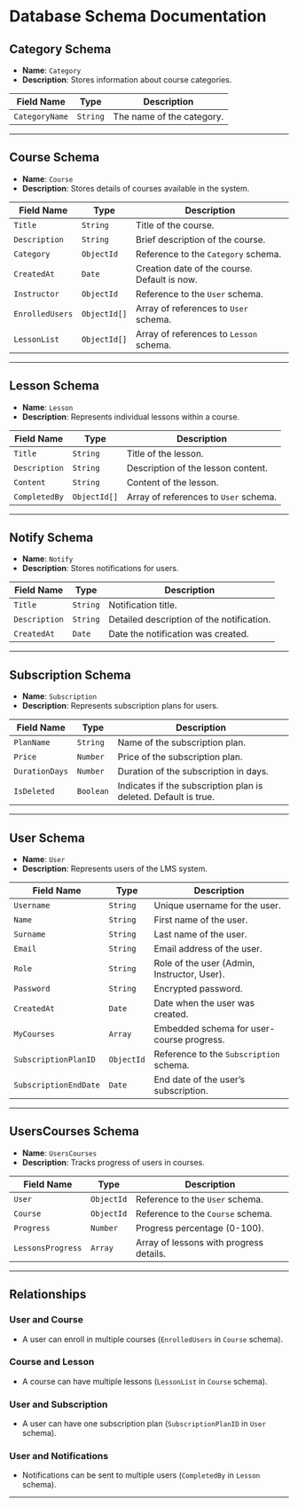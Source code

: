 # Database Schema Documentation

## Category Schema

- **Name**: `Category`
- **Description**: Stores information about course categories.

| Field Name   | Type       | Description |
|--------------|------------|-------------|
| `CategoryName` | `String`   | The name of the category. |

---

## Course Schema

- **Name**: `Course`
- **Description**: Stores details of courses available in the system.

| Field Name     | Type         | Description                                   |
|----------------|--------------|-----------------------------------------------|
| `Title`        | `String`     | Title of the course.                         |
| `Description`  | `String`     | Brief description of the course.             |
| `Category`     | `ObjectId`   | Reference to the `Category` schema.          |
| `CreatedAt`    | `Date`       | Creation date of the course. Default is now. |
| `Instructor`   | `ObjectId`   | Reference to the `User` schema.              |
| `EnrolledUsers`| `ObjectId[]` | Array of references to `User` schema.        |
| `LessonList`   | `ObjectId[]` | Array of references to `Lesson` schema.      |

---

## Lesson Schema

- **Name**: `Lesson`
- **Description**: Represents individual lessons within a course.

| Field Name     | Type         | Description                                |
|----------------|--------------|--------------------------------------------|
| `Title`        | `String`     | Title of the lesson.                      |
| `Description`  | `String`     | Description of the lesson content.        |
| `Content`      | `String`     | Content of the lesson.                    |
| `CompletedBy`  | `ObjectId[]` | Array of references to `User` schema.     |

---

## Notify Schema

- **Name**: `Notify`
- **Description**: Stores notifications for users.

| Field Name     | Type         | Description                                |
|----------------|--------------|--------------------------------------------|
| `Title`        | `String`     | Notification title.                       |
| `Description`  | `String`     | Detailed description of the notification. |
| `CreatedAt`    | `Date`       | Date the notification was created.        |

---

## Subscription Schema

- **Name**: `Subscription`
- **Description**: Represents subscription plans for users.

| Field Name       | Type         | Description                                      |
|------------------|--------------|--------------------------------------------------|
| `PlanName`       | `String`     | Name of the subscription plan.                  |
| `Price`          | `Number`     | Price of the subscription plan.                 |
| `DurationDays`   | `Number`     | Duration of the subscription in days.           |
| `IsDeleted`      | `Boolean`    | Indicates if the subscription plan is deleted. Default is true. |

---

## User Schema

- **Name**: `User`
- **Description**: Represents users of the LMS system.

| Field Name           | Type         | Description                                  |
|----------------------|--------------|----------------------------------------------|
| `Username`           | `String`     | Unique username for the user.               |
| `Name`               | `String`     | First name of the user.                     |
| `Surname`            | `String`     | Last name of the user.                      |
| `Email`              | `String`     | Email address of the user.                  |
| `Role`               | `String`     | Role of the user (Admin, Instructor, User). |
| `Password`           | `String`     | Encrypted password.                         |
| `CreatedAt`          | `Date`       | Date when the user was created.             |
| `MyCourses`          | `Array`      | Embedded schema for user-course progress.   |
| `SubscriptionPlanID` | `ObjectId`   | Reference to the `Subscription` schema.     |
| `SubscriptionEndDate`| `Date`       | End date of the user’s subscription.       |

---

## UsersCourses Schema

- **Name**: `UsersCourses`
- **Description**: Tracks progress of users in courses.

| Field Name       | Type         | Description                                   |
|------------------|--------------|-----------------------------------------------|
| `User`           | `ObjectId`   | Reference to the `User` schema.              |
| `Course`         | `ObjectId`   | Reference to the `Course` schema.            |
| `Progress`       | `Number`     | Progress percentage (0-100).                 |
| `LessonsProgress`| `Array`      | Array of lessons with progress details.      |

---

## Relationships

### User and Course
- A user can enroll in multiple courses (`EnrolledUsers` in `Course` schema).

### Course and Lesson
- A course can have multiple lessons (`LessonList` in `Course` schema).

### User and Subscription
- A user can have one subscription plan (`SubscriptionPlanID` in `User` schema).

### User and Notifications
- Notifications can be sent to multiple users (`CompletedBy` in `Lesson` schema).

---
